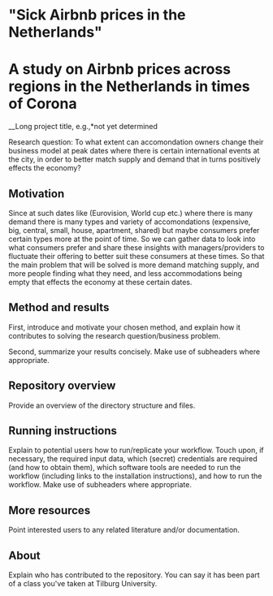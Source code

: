 # "Sick Airbnb prices in the Netherlands"
# A study on Airbnb prices across regions in the Netherlands in times of Corona

__Long project title, e.g.,*not yet determined

Research question: To what extent can accomondation owners change their business model at peak dates where there is certain international events at the city, in order to better match supply and demand that in turns positively effects the economy?

## Motivation

Since at such dates like (Eurovision, World cup etc.) where there is many demand there is many types and variety of accomondations (expensive, big, central, small, house, apartment, shared) but maybe consumers prefer certain types more at the point of time. So we can gather data to look into what consumers prefer and share these insights with managers/providers to fluctuate their offering to better suit these consumers at these times. So that the main problem that will be solved is more demand matching supply, and more people finding what they need, and less accommodations being empty that effects the economy at these certain dates.


## Method and results

First, introduce and motivate your chosen method, and explain how it contributes to solving the research question/business problem.

Second, summarize your results concisely. Make use of subheaders where appropriate.

## Repository overview

Provide an overview of the directory structure and files.

## Running instructions

Explain to potential users how to run/replicate your workflow. Touch upon, if necessary, the required input data, which (secret) credentials are required (and how to obtain them), which software tools are needed to run the workflow (including links to the installation instructions), and how to run the workflow. Make use of subheaders where appropriate.

## More resources

Point interested users to any related literature and/or documentation.

## About

Explain who has contributed to the repository. You can say it has been part of a class you've taken at Tilburg University.
